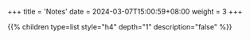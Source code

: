 +++
title = 'Notes'
date = 2024-03-07T15:00:59+08:00
weight = 3
+++


{{% children type=list style="h4" depth="1" description="false" %}}